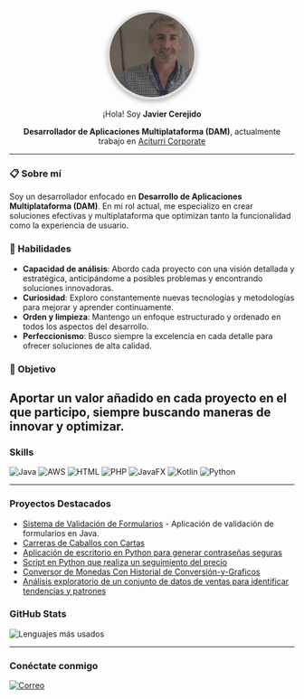 <div align="center">
  <img src="https://github.com/Javicadiz1975/javi-cerejido/raw/main/IMG_E1252.JPG" alt="Mi Foto de Perfil" width="150" height="150" style="border-radius: 50%; border: 4px solid #ddd; box-shadow: 0 4px 8px rgba(0, 0, 0, 0.3); object-fit: cover;">

  <p> ¡Hola! Soy <strong>Javier Cerejido</strong> </p>

 <p>
  <strong>Desarrollador de Aplicaciones Multiplataforma (DAM)</strong>, actualmente trabajo en <a href="https://www.aciturri.com/es/">Aciturri Corporate</a>
</p>
</div>

---

### 📋 Sobre mí
Soy un desarrollador enfocado en **Desarrollo de Aplicaciones Multiplataforma (DAM)**. En mi rol actual, me especializo en crear soluciones efectivas y multiplataforma que optimizan tanto la funcionalidad como la experiencia de usuario.

### 🚀 Habilidades
- **Capacidad de análisis**: Abordo cada proyecto con una visión detallada y estratégica, anticipándome a posibles problemas y encontrando soluciones innovadoras.
- **Curiosidad**: Exploro constantemente nuevas tecnologías y metodologías para mejorar y aprender continuamente.
- **Orden y limpieza**: Mantengo un enfoque estructurado y ordenado en todos los aspectos del desarrollo.
- **Perfeccionismo**: Busco siempre la excelencia en cada detalle para ofrecer soluciones de alta calidad.

### 🎯 Objetivo
Aportar un valor añadido en cada proyecto en el que participo, siempre buscando maneras de innovar y optimizar.
---
### Skills
![Java](https://img.shields.io/badge/Java-ED8B00?style=flat&logo=java&logoColor=white)
![AWS](https://img.shields.io/badge/AWS-232F3E?style=flat&logo=amazon-aws&logoColor=white)
![HTML](https://img.shields.io/badge/HTML-E34F26?style=flat&logo=html5&logoColor=white)
![PHP](https://img.shields.io/badge/PHP-777BB4?style=flat&logo=php&logoColor=white)
![JavaFX](https://img.shields.io/badge/JavaFX-007396?style=flat&logo=java&logoColor=white)
![Kotlin](https://img.shields.io/badge/Kotlin-0095D5?style=flat&logo=kotlin&logoColor=white)
![Python](https://img.shields.io/badge/Python-3776AB?style=flat&logo=python&logoColor=white)

---

### Proyectos Destacados
- [Sistema de Validación de Formularios](https://github.com/Javicadiz1975/Validacion_Formulario) - Aplicación de validación de formularios en Java.
- [Carreras de Caballos con Cartas](https://github.com/Javicadiz1975/carreras-caballos-cartas)
- [Aplicación de escritorio en Python para generar contraseñas seguras](https://github.com/Javicadiz1975/Generador_Contrase-a_segura)
- [Script en Python que realiza un seguimiento del precio]( https://github.com/Javicadiz1975/Web-Scraper-para-Precios-de-Productos-Con-Alerta-de-Cambio-de-Precio-)
- [Conversor de Monedas Con Historial de Conversión-y-Graficos](https://github.com/Javicadiz1975/Conversor-de-Monedas-Con-Historial-de-Conversi-n-y-Gr-ficos-)
- [Análisis exploratorio de un conjunto de datos de ventas para identificar tendencias y patrones](https://github.com/Javicadiz1975/An-lisis-Exploratorio-de-Datos-de-Ventas)

### GitHub Stats

![Lenguajes más usados](https://github-readme-stats.vercel.app/api/top-langs/?username=Javicadiz1975&layout=compact&theme=radical)

---

### Conéctate conmigo

[![Correo](https://img.shields.io/badge/Correo-Contacto-red?style=flat&logo=hotmail)](mailto:ivajcc@hotmail.com)

